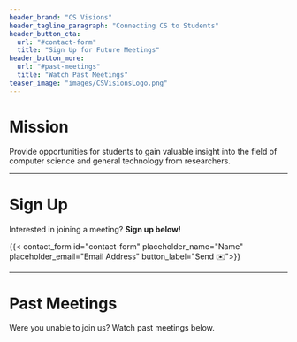 ```yaml
---
header_brand: "CS Visions"
header_tagline_paragraph: "Connecting CS to Students"
header_button_cta:
  url: "#contact-form"
  title: "Sign Up for Future Meetings"
header_button_more:
  url: "#past-meetings"
  title: "Watch Past Meetings"
teaser_image: "images/CSVisionsLogo.png"
---
```


# Mission
Provide opportunities for students to gain valuable insight into the field of computer science and general technology from researchers.

---
# Sign Up
Interested in joining a meeting? **Sign up below!**

{{< contact_form id="contact-form" placeholder_name="Name" placeholder_email="Email Address" button_label="Send ✉️">}}

---
# Past Meetings
Were you unable to join us? Watch past meetings below.
